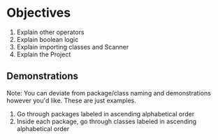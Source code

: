 # Objectives

1. Explain other operators
2. Explain boolean logic
3. Explain importing classes and Scanner
4. Explain the Project

## Demonstrations
Note: You can deviate from package/class naming and demonstrations however you'd like. These are just examples. 

1. Go through packages labeled in ascending alphabetical order
2. Inside each package, go through classes labeled in ascending alphabetical order